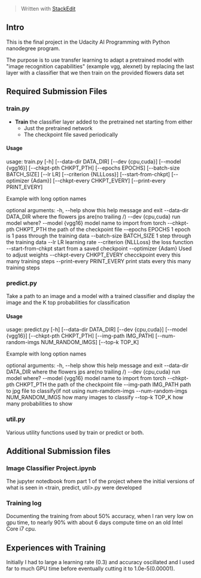 


> Written with [StackEdit](https://stackedit.io/)
## Intro
This is the final project in the Udacity AI Programming with Python nanodegree program.

The purpose is to use transfer learning to adapt a pretrained model with "image recognition capabilities" (example vgg, alexnet) by replacing the last layer with a classifier that we then train on the provided flowers data set
## Required Submission Files
### train.py

 - **Train** the classifier layer added to the pretrained net starting from either
	 - Just the pretrained network
	 - The checkpoint file saved periodically
#### Usage
usage: train.py [-h] [--data-dir DATA_DIR] [--dev {cpu,cuda}] [--model {vgg16}]
                [--chkpt-pth CHKPT_PTH] [--epochs EPOCHS] [--batch-size BATCH_SIZE] [--lr LR]
                [--criterion {NLLLoss}] [--start-from-chkpt] [--optimizer {Adam}]
                [--chkpt-every CHKPT_EVERY] [--print-every PRINT_EVERY]

Example with long option names

optional arguments:
  -h, --help            show this help message and exit
  --data-dir DATA_DIR   where the flowers jps are(no trailing /)
  --dev {cpu,cuda}      run model where?
  --model {vgg16}       model name to import from torch
  --chkpt-pth CHKPT_PTH
                        the path of the checkpoint file
  --epochs EPOCHS       1 epoch is 1 pass through the training data
  --batch-size BATCH_SIZE
                        1 step through the training data
  --lr LR               learning rate
  --criterion {NLLLoss}
                        the loss function
  --start-from-chkpt    start from a saved checkpoint
  --optimizer {Adam}    Used to adjust weights
  --chkpt-every CHKPT_EVERY
                        checckpoint every this many training steps
  --print-every PRINT_EVERY
                        print stats every this many training steps

### predict.py
Take a path to an image and a model with a trained classifier and display the image and the K top probabilities for classification
#### Usage
usage: predict.py [-h] [--data-dir DATA_DIR] [--dev {cpu,cuda}] [--model {vgg16}]
                  [--chkpt-pth CHKPT_PTH] [--img-path IMG_PATH] [--num-random-imgs NUM_RANDOM_IMGS]
                  [--top-k TOP_K]

Example with long option names

optional arguments:
  -h, --help            show this help message and exit
  --data-dir DATA_DIR   where the flowers jps are(no trailing /)
  --dev {cpu,cuda}      run model where?
  --model {vgg16}       model name to import from torch
  --chkpt-pth CHKPT_PTH
                        the path of the checkpoint file
  --img-path IMG_PATH   path to jpg file to classify(if not using num-ramdom-imgs
  --num-random-imgs NUM_RANDOM_IMGS
                        how many images to classify
  --top-k TOP_K         how many probabilities to show

### util.py
Various utility functions used by train or predict or both.

## Additional Submission files
### Image Classifier Project.ipynb
The jupyter notedbook from part 1 of the project where the initial versions of what is seen in <train, predict, util>.py were developed
### Training log
Documenting the training from about 50% accuracy, when I ran very low on gpu time, to nearly 90% with about 6 days compute time on an old Intel Core i7 cpu.

## Experiences with Training
Initially I had to large a learning rate (0.3) and accuracy oscillated and I used far to much GPU time before eventually cutting it to 1.0e-5(0.00001).

